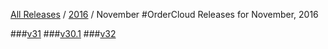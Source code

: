 [All Releases](../../README.md) / [2016](../README.md) / November
#OrderCloud Releases for November, 2016

###[v31](v31.md)
###[v30.1](v30.1.md)
###[v32](v32.md)
